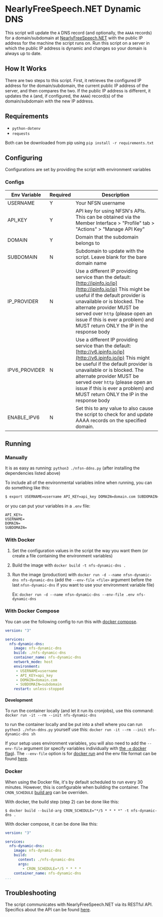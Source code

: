 # NearlyFreeSpeech.NET Dynamic DNS
This script will update the `A` DNS record (and optionally, the `AAAA` records) for a domain/subdomain at [NearlyFreeSpeech.NET](https://www.nearlyfreespeech.net)
with the public IP address for the machine the script runs on. Run this script on a server in which the public IP
address is dynamic and changes so your domain is always up to date.

## How It Works
There are two steps to this script. First, it retrieves the configured IP address for the domain/subdomain, the current public
IP address of the server, and then compares the two. If the public IP address is different, it updates the `A` (and, if configured, the `AAAA`) record(s) of
the domain/subdomain with the new IP address.

## Requirements
- `python-dotenv`
- `requests`

Both can be downloaded from pip using `pip install -r requirements.txt`

## Configuring
Configurations are set by providing the script with environment variables

### Configs
| Env Variable | Required | Description |
| --- | --- | --- |
| USERNAME | Y | Your NFSN username |
| API_KEY | Y | API key for using NFSN's APIs. This can be obtained via the Member Interface > "Profile" tab > "Actions" > "Manage API Key" |
| DOMAIN | Y | Domain that the subdomain belongs to |
| SUBDOMAIN | N | Subdomain to update with the script. Leave blank for the bare domain name |
| IP_PROVIDER | N | Use a different IP providing service than the default: [http://ipinfo.io/ip](http://ipinfo.io/ip) This might be useful if the default provider is unavailable or is blocked. The alternate provider MUST be served over `http` (please open an issue if this is ever a problem) and MUST return ONLY the IP in the response body |
| IPV6_PROVIDER | N | Use a different IP providing service than the default: [http://v6.ipinfo.io/ip](http://v6.ipinfo.io/ip) This might be useful if the default provider is unavailable or is blocked. The alternate provider MUST be served over `http` (please open an issue if this is ever a problem) and MUST return ONLY the IP in the response body |
| ENABLE_IPV6 | N | Set this to any value to also cause the script to check for and update AAAA records on the specified domain. |

## Running
### Manually
It is as easy as running: `python3 ./nfsn-ddns.py` (after installing the dependencies listed above)

To include all of the environmental variables inline when running, you can do something like this:
```bash
$ export USERNAME=username API_KEY=api_key DOMAIN=domain.com SUBDOMAIN=subdomain && python3 ./nfsn-ddns.py 
```

or you can put your variables in a `.env` file:

```
API_KEY=
USERNAME=
DOMAIN=
SUBDOMAIN=
```

### With Docker
1. Set the configuration values in the script the way you want them (or create a file containing the environment variables)
2. Build the image with `docker build -t nfs-dynamic-dns .`
3. Run the image (production) with `docker run -d --name nfsn-dynamic-dns nfs-dynamic-dns` (add the `--env-file <file>` argument before the last `nfsn-dynamic-dns` if you want to use your environment variable file)

	Ex: `docker run -d --name nfsn-dynamic-dns --env-file .env nfs-dynamic-dns`

### With Docker Compose
You can use the following config to run this with [docker compose](https://docs.docker.com/compose/).
```yaml
version: "3"

services:
  nfs-dynamic-dns:
    image: nfs-dynamic-dns
    build: ./nfs-dynamic-dns
    container_name: nfs-dynamic-dns
    network_mode: host
    environment:
     - USERNAME=username
     - API_KEY=api_key
     - DOMAIN=domain.com
     - SUBDOMAIN=subdomain
    restart: unless-stopped
 ```

#### Development
To run the container locally (and let it run its cronjobs), use this command:
`docker run -it --rm --init nfs-dynamic-dns`

to run the container locally and be put into a shell where you can run `python3 ./nfsn-ddns.py` yourself use this:
`docker run -it --rm --init nfs-dynamic-dns sh`

If your setup uses environment variables, you will also need to add the `--env-file` argument (or specify variables individually with [the `-e` docker flag](https://docs.docker.com/engine/reference/run/#env-environment-variables)). The `--env-file` option is for [docker run](https://docs.docker.com/engine/reference/commandline/run/) and the env file format can be found [here](https://docs.docker.com/compose/env-file/).

### Docker
When using the Docker file, it's by default scheduled to run every 30 minutes. However, this is configurable when building the
container. The `CRON_SCHEDULE` [build arg](https://docs.docker.com/engine/reference/builder/#arg) can be overriden.

With docker, the build step (step 2) can be done like this:

`$ docker build --build-arg CRON_SCHEDULE="*/5 * * * *" -t nfs-dynamic-dns .`

With docker compose, it can be done like this:
```yaml
version: "3"

services:
  nfs-dynamic-dns:
    image: nfs-dynamic-dns
    build:
      context: ./nfs-dynamic-dns
      args:
        - CRON_SCHEDULE=*/5 * * * *
    container_name: nfs-dynamic-dns
...
 ```

## Troubleshooting
The script communicates with NearlyFreeSpeech.NET via its RESTful API. Specifics about the API can be found [here](https://members.nearlyfreespeech.net/wiki/API/Introduction).
